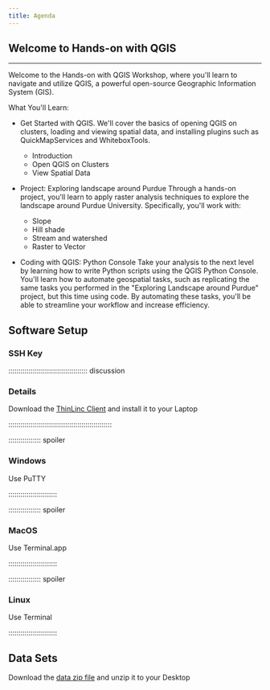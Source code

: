 ```yaml
---
title: Agenda
---
```


## Welcome to Hands-on with QGIS
***
Welcome to the Hands-on with QGIS Workshop, where you'll learn to navigate and utilize QGIS, a powerful open-source Geographic Information System (GIS).

What You'll Learn:
* Get Started with QGIS.
We'll cover the basics of opening QGIS on clusters, loading and viewing spatial data, and installing plugins such as QuickMapServices and WhiteboxTools.
  * Introduction
  * Open QGIS on Clusters
  * View Spatial Data

* Project: 	Exploring landscape around Purdue
Through a hands-on project, you'll learn to apply raster analysis techniques to explore the landscape around Purdue University. Specifically, you'll work with: 
  * Slope
  * Hill shade
  * Stream and watershed
  * Raster to Vector

* Coding with QGIS: Python Console
Take your analysis to the next level by learning how to write Python scripts using the QGIS Python Console. You'll learn how to automate geospatial tasks, such as replicating the same tasks you performed in the "Exploring Landscape around Purdue" project, but this time using code. By automating these tasks, you'll be able to streamline your workflow and increase efficiency.


## Software Setup

### SSH Key

::::::::::::::::::::::::::::::::::::::: discussion

### Details

Download the [ThinLinc Client](https://www.cendio.com/thinlinc/download/) and install it to your Laptop

:::::::::::::::::::::::::::::::::::::::::::::::::::

:::::::::::::::: spoiler

### Windows

Use PuTTY

::::::::::::::::::::::::

:::::::::::::::: spoiler

### MacOS

Use Terminal.app

::::::::::::::::::::::::


:::::::::::::::: spoiler

### Linux

Use Terminal

::::::::::::::::::::::::


## Data Sets

<!--
FIXME: place any data you want learners to use in `episodes/data` and then use
       a relative link ( [data zip file](data/lesson-data.zip) ) to provide a
       link to it, replacing the example.com link.
-->
Download the [data zip file](https://example.com/FIXME) and unzip it to your Desktop
